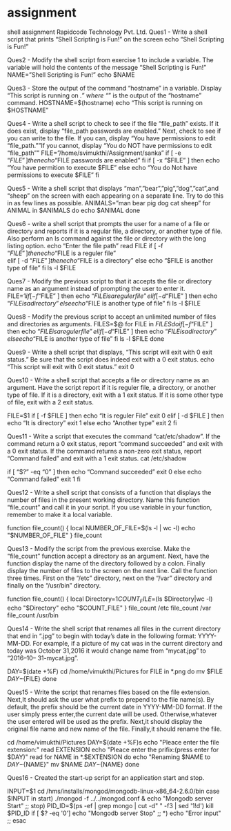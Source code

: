 # assignment
shell assignment
                                             Rapidcode Technology Pvt. Ltd.
Ques1 - Write a shell script that prints “Shell Scripting is Fun!” on the screen
      	echo “Shell Scripting is Fun!”

Ques2 - Modify the shell script from exercise 1 to include a variable. The variable will hold the contents 
of the message “Shell Scripting is Fun!”
	NAME=”Shell Scripting is Fun!”
	   echo $NAME

Ques3 - Store the output of the command “hostname” in a variable. Display “This script is running on _.” 
where “_” is the output of the “hostname” command.
	HOSTNAME=$(hostname)
	echo “This script is running on $HOSTNAME”

Ques4 - Write a shell script to check to see if the file “file_path” exists. If it does exist, display “file_path 
passwords are enabled.” Next, check to see if you can write to the file. If you can, display “You have 
permissions to edit “file_path.””If you cannot, display “You do NOT have permissions to edit “file_path””
	FILE=”/home/svimukthi/Assignment/sanka”
	if [ -e “$FILE” ]
	  then
	     echo “$FILE passwords are enabled”
	fi
	if [ -x “$FILE” ]
	  then
	    echo “You have permition to execute $FILE”
	  else
	    echo “You do Not have permissions to execute $FILE”
	fi


Ques5 - Write a shell script that displays “man”,”bear”,”pig”,”dog”,”cat”,and “sheep” on the screen with 
each appearing on a separate line. Try to do this in as few lines as possible.
	ANIMALS=”man bear pig dog cat sheep”
	for ANIMAL in $ANIMALS
	  do
	    echo $ANIMAL
	  done


Ques6 - write a shell script that prompts the user for a name of a file or directory and reports if it is a 
regular file, a directory, or another type of file. Also perform an ls command against the file or directory 
with the long listing option.
	echo “Enter the file path”
	read FILE
	if [ -f “$FILE” ]
	  then
	    echo “$FILE is a reguler file”	
	elif [ -d “$FILE” ]
	  then
	    echo “$FILE is a directory”
	else
	    echo “$FILE is another type of file”
	fi
	ls -l $FILE



Ques7 - Modify the previous script to that it accepts the file or directory name as an argument instead of 
prompting the user to enter it.
	FILE=$1
	if [ -f “$FILE” ]
	  then
	    echo “$FILE is a reguler file”
	elif [ -d “$FILE” ]
	  then
	    echo “$FILE is a directory”
	else
	   echo “$FILE is another type of file”
	fi
	ls -l $FILE


Ques8 - Modify the previous script to accept an unlimited number of files and directories as arguments.
FILES=$@
for FILE in $FILES
  do
    if [ -f “$FILE” ]
      then
         echo “$FILE is a reguler file”
    elif [ -d “$FILE” ]
      then
         echo “$FILE is a directory”
    else
         echo “$FILE is another type of file”
    fi
   ls -l $FILE
  done

Ques9 - Write a shell script that displays, “This script will exit with 0 exit status.” Be sure that the script 
does indeed exit with a 0 exit status.
	echo “This script will exit with 0 exit status.”
	exit 0

Ques10 - Write a shell script that accepts a file or directory name as an argument. Have the script report 
if it is reguler file, a directory, or another type of file. If it is a directory, exit with a 1 exit status. If it is 
some other type of file, exit with a 2 exit status.

FILE=$1
if [ -f $FILE ]
  then
    echo “It is reguler File”
    exit 0
elif [ -d $FILE ]
   then
     echo “It is directory”
     exit 1
 else
    echo “Another type”
    exit 2
fi


Ques11 - Write a script that executes the command “cat/etc/shadow”. If the command return a 0 exit 
status, report “command succeeded” and exit with a 0 exit status. If the command returns a non-zero 
exit status, report “Command failed” and exit with a 1 exit status.
cat /etc/shadow

if [ “$?” -eq “0” ]
  then
    echo “Command succeeded”
    exit 0
  else
    echo “Command failed”
    exit 1
fi

Ques12 - Write a shell script that consists of a function that displays the number of files in the present 
working directory. Name this function “file_count” and call it in your script. If you use variable in your 
function, remember to make it a local variable.

function file_count()
 {
   local NUMBER_OF_FILE=$(ls -l | wc -l)
    echo "$NUMBER_OF_FILE"
 }
file_count


Ques13 - Modify the script from the previous exercise. Make the “file_count” function accept a directory 
as an argument. Next, have the function display the name of the directory followed by a colon. Finally 
display the number of files to the screen on the next line. Call the function three times. First on the 
“/etc” directory, next on the “/var” directory and finally on the “/usr/bin” directory.

function file_count()
 {
   local Directory=$1
   COUNT_FILE=$(ls $Directory|wc -l)
   echo "$Directory"
   echo "$COUNT_FILE"
 }
file_count /etc
file_count /var
file_count /usr/bin


Ques14 - Write the shell script that renames all files in the current directory that end in “.jpg” to begin 
with today’s date in the following format: YYYY-MM-DD. For example, if a picture of my cat was in the 
current directory and today was October 31,2016 it would change name from “mycat.jpg” to “2016–10–
31-mycat.jpg”.

DAY=$(date +%F)
cd /home/vimukthi/Pictures
for FILE in *.png
 do
    mv $FILE ${DAY}-${FILE}
 done


Ques15 - Write the script that renames files based on the file extension. Next,It should ask the user what 
prefix to prepend to the file name(s). By default, the prefix should be the current date in YYYY-MM-DD 
format. If the user simply press enter,the current date will be used. Otherwise,whatever the user 
entered will be used as the prefix. Next,it should display the original file name and new name of the file. 
Finally,it should rename the file.

cd /home/vimukthi/Pictures
DAY=$(date +%F)s
echo "Pleace enter the file extension:"
   read EXTENSION
echo "Pleace enter the prifix:(press enter for $DAY)"
   read
for NAME in *.$EXTENSION
 do
   echo "Renaming $NAME to ${DAY}-${NAME}"
   mv $NAME ${DAY}-${NAME}
 done


Ques16 - Created the start-up script for an application start and stop.

INPUT=$1
cd /hms/installs/mongod/mongodb-linux-x86_64-2.6.0/bin
case $INPUT in
start)
       ./mongod -f ../../mongod.conf &
       echo "Mongodb server Start"
       ;;
stop)
      PID_ID=$(ps -ef | grep mongo | cut -d" " -f3 | sed '1!d')
      kill $PID_ID
if [ $? -eq '0']
      echo "Mongodb server Stop"
      ;;
*)
     echo "Error input"
     ;;
esac
